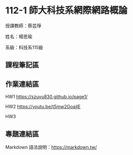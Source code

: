 # 112-1 師大科技系網際網路概論

授課教師：蔡芸琤

姓名：楊思瑜

系級：科技系115級

## 課程筆記區
## 作業連結區
HW1 https://szuyu830.github.io/page1/

HW2 https://youtu.be/t5mw2GoajIE

HW3 
## 專題連結區

Markdown 語法說明：https://markdown.tw/
